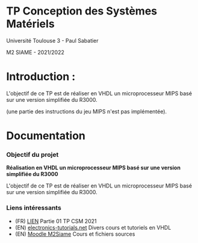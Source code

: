 # TP Conception des Systèmes Matériels

Université Toulouse 3 - Paul Sabatier 

M2 SIAME - 2021/2022

# Introduction :

L'objectif de ce TP est de réaliser en VHDL un microprocesseur MIPS basé sur
une version simplifiée du R3000.

(une partie des instructions du jeu MIPS n'est pas
implémentée).

# Documentation
### Objectif du projet
**Réalisation en VHDL un microprocesseur MIPS basé sur une version simplifiée du R3000**

L'objectif de ce TP est de réaliser en VHDL un microprocesseur MIPS basé sur
une version simplifiée du R3000.

### Liens intéressants
- (FR) [LIEN](https://github.com/Massyl-h3x74/tp-csm-2021/blob/master/TP%20CSM%20-%20M2%20SIAME%20-%20Partie%201.pdf) Partie 01 TP CSM 2021
- (EN) [electronics-tutorials.net](https://www.electronics-tutorial.net/VHDL/) Divers cours et tutoriels en VHDL
- (EN) [Moodle M2Siame](https://m2siame.univ-tlse3.fr/info/vhdl) Cours et fichiers sources

